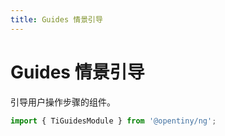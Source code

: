```yaml
---
title: Guides 情景引导
---
```


# Guides 情景引导

<div class="used-tiny">

引导用户操作步骤的组件。

```typescript
import { TiGuidesModule } from '@opentiny/ng';
```

</div>

